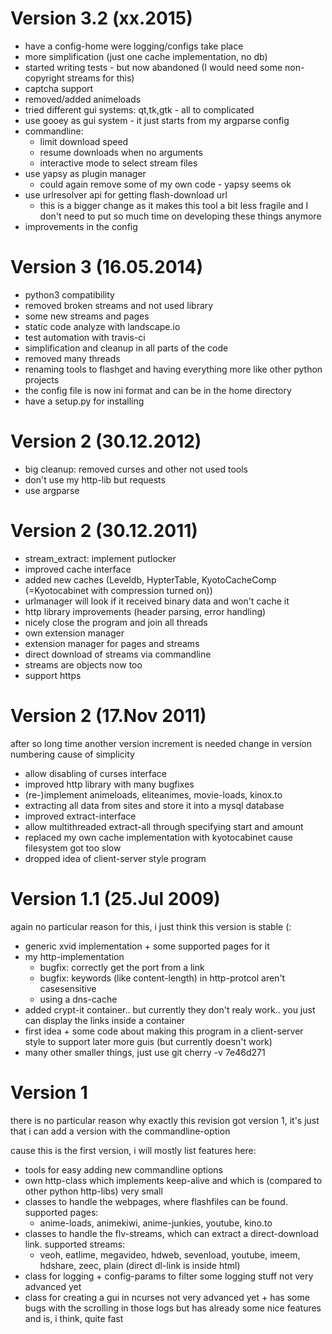 Version 3.2 (xx.2015)
===========================
- have a config-home were logging/configs take place
- more simplification (just one cache implementation, no db)
- started writing tests - but now abandoned (I would need some non-copyright streams for this)
- captcha support
- removed/added animeloads
- tried different gui systems: qt,tk,gtk - all to complicated
- use gooey as gui system - it just starts from my argparse config
- commandline:
	- limit download speed
	- resume downloads when no arguments
	- interactive mode to select stream files
- use yapsy as plugin manager
	- could again remove some of my own code - yapsy seems ok
- use urlresolver api for getting flash-download url
	- this is a bigger change as it makes this tool a bit less fragile and
		I don't need to put so much time on developing these things anymore
- improvements in the config

Version 3 (16.05.2014)
===========================
- python3 compatibility
- removed broken streams and not used library
- some new streams and pages
- static code analyze with landscape.io
- test automation with travis-ci
- simplification and cleanup in all parts of the code
- removed many threads
- renaming tools to flashget and having everything more like other python projects
- the config file is now ini format and can be in the home directory
- have a setup.py for installing

Version 2 (30.12.2012)
===========================
- big cleanup: removed curses and other not used tools
- don't use my http-lib but requests
- use argparse

Version 2 (30.12.2011)
===========================
- stream_extract: implement putlocker
- improved cache interface
- added new caches (Leveldb, HypterTable, KyotoCacheComp (=Kyotocabinet with compression turned on))
- urlmanager will look if it received binary data and won't cache it
- http library improvements (header parsing, error handling)
- nicely close the program and join all threads
- own extension manager
- extension manager for pages and streams
- direct download of streams via commandline
- streams are objects now too
- support https


Version 2 (17.Nov 2011)
===========================
after so long time another version increment is needed
change in version numbering cause of simplicity

- allow disabling of curses interface
- improved http library with many bugfixes
- (re-)implement animeloads, eliteanimes, movie-loads, kinox.to
- extracting all data from sites and store it into a mysql database
- improved extract-interface
- allow multithreaded extract-all through specifying start and amount
- replaced my own cache implementation with kyotocabinet cause filesystem got too slow
- dropped idea of client-server style program

Version 1.1 (25.Jul 2009)
===========================
again no particular reason for this, i just think this version is stable (:

- generic xvid implementation + some supported pages for it
- my http-implementation
  - bugfix: correctly get the port from a link
  - bugfix: keywords (like content-length) in http-protcol aren't casesensitive
  - using a dns-cache
- added crypt-it container.. but currently they don't realy work.. you just can
  display the links inside a container
- first idea + some code about making this program in a client-server style
  to support later more guis (but currently doesn't work)
- many other smaller things, just use git cherry -v 7e46d271


Version 1
==============
there is no particular reason why exactly this revision got version 1, it's
just that i can add a version with the commandline-option

cause this is the first version, i will mostly list features here:
 - tools for easy adding new commandline options
 - own http-class which implements keep-alive and which is (compared to other python http-libs) very small
 - classes to handle the webpages, where flashfiles can be found. supported pages:
    + anime-loads, animekiwi, anime-junkies, youtube, kino.to
 - classes to handle the flv-streams, which can extract a direct-download link. supported streams:
    + veoh, eatlime, megavideo, hdweb, sevenload, youtube, imeem, hdshare, zeec, plain (direct dl-link is inside html)
 - class for logging + config-params to filter some logging stuff
    not very advanced yet
 - class for creating a gui in ncurses
    not very advanced yet + has some bugs with the scrolling in those logs
    but has already some nice features and is, i think, quite fast

